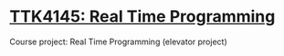 # [TTK4145: Real Time Programming](https://www.ntnu.edu/studies/courses/TTK4145/#tab=omEmnet)
Course project: Real Time Programming (elevator project)
